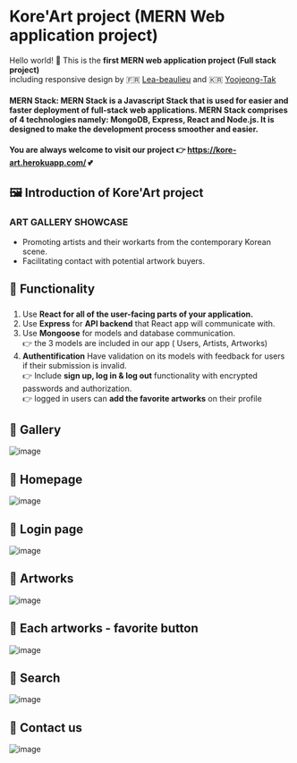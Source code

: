 # Kore'Art project (MERN Web application project)
Hello world! 👋 This is the **first MERN web application project (Full stack project)** <br> including responsive design by 🇫🇷 [Lea-beaulieu](https://github.com/lea-beaulieu
) and 🇰🇷 [Yoojeong-Tak](https://github.com/Yooyoo56) 

 #### MERN Stack: MERN Stack is a Javascript Stack that is used for easier and faster deployment of full-stack web applications. MERN Stack comprises of 4 technologies namely: MongoDB, Express, React and Node.js. It is designed to make the development process smoother and easier.


#### You are always welcome to visit our project 👉  https://kore-art.herokuapp.com/ 💕

##  🖼  Introduction of Kore'Art project
### ART GALLERY SHOWCASE

- Promoting artists and their workarts from the contemporary Korean scene.
- Facilitating contact with potential artwork buyers.


## 🧩 Functionality
#####
1. Use **React for all of the user-facing parts of your application.**
2. Use **Express** for **API backend** that React app will communicate with.
3. Use **Mongoose** for models and database communication.<br>  👉 the 3 models are included in our app ( Users, Artists, Artworks)<br>
4. **Authentification** Have validation on its models with feedback for users if their submission is invalid. <br>
👉  Include **sign up, log in & log out** functionality with encrypted passwords and authorization.<br>
👉 logged in users can **add the favorite artworks** on their profile


## 💎  Gallery 
![image](https://user-images.githubusercontent.com/76490406/156899483-48699685-8b52-4751-bdfb-8c8ad0a96abd.png)

## 💎  Homepage 
![image](https://user-images.githubusercontent.com/76490406/156899556-eec2043d-e843-4418-a5eb-7a607675a14b.png)

## 💎  Login page 
![image](https://user-images.githubusercontent.com/76490406/156899563-b9af48c5-2956-44ae-b22e-d3dd1835583c.png)

## 💎  Artworks 
![image](https://user-images.githubusercontent.com/76490406/156899662-4dff81a7-4da7-4be5-b0f6-8d54badfd6e7.png)

## 💎  Each artworks - favorite button  
![image](https://user-images.githubusercontent.com/76490406/156899674-9092eaab-2b97-48d9-9825-3f236375d387.png)


## 💎  Search
![image](https://user-images.githubusercontent.com/76490406/156899580-12ecbed7-24ae-4a6c-b6d5-64d915a45cce.png)

## 💎  Contact us
![image](https://user-images.githubusercontent.com/76490406/156899594-54101eaf-bb4f-4a62-83d3-702fbee933ac.png)
